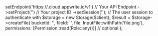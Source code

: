 <?php

use Appwrite\Client;
use Appwrite\InputFile;
use Appwrite\Services\Storage;
use Appwrite\Permission;
use Appwrite\Role;

$client = (new Client())
    ->setEndpoint('https://<REGION>.cloud.appwrite.io/v1') // Your API Endpoint
    ->setProject('<YOUR_PROJECT_ID>') // Your project ID
    ->setSession(''); // The user session to authenticate with

$storage = new Storage($client);

$result = $storage->createFile(
    bucketId: '<BUCKET_ID>',
    fileId: '<FILE_ID>',
    file: InputFile::withPath('file.png'),
    permissions: [Permission::read(Role::any())] // optional
);